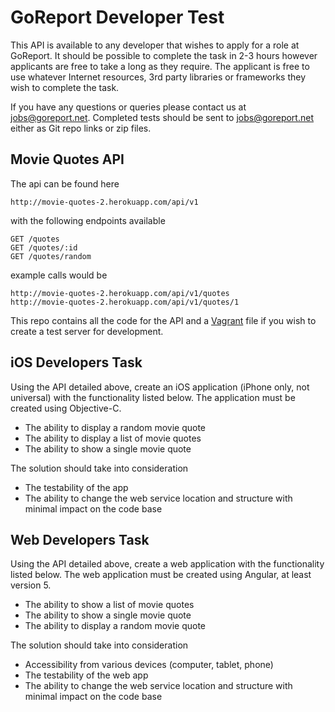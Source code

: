 # GoReport Developer Test

This API is available to any developer that wishes to apply for a role at GoReport.  It should be possible to complete the task in 2-3 hours however applicants are free to take a long as they require.  The applicant is free to use whatever Internet resources, 3rd party libraries or frameworks they wish to complete the task.

If you have any questions or queries please contact us at jobs@goreport.net.  Completed tests should be sent to jobs@goreport.net either as Git repo links or zip files.

## Movie Quotes API

The api can be found here

    http://movie-quotes-2.herokuapp.com/api/v1

with the following endpoints available

    GET /quotes
    GET /quotes/:id
    GET /quotes/random

example calls would be

    http://movie-quotes-2.herokuapp.com/api/v1/quotes
    http://movie-quotes-2.herokuapp.com/api/v1/quotes/1

This repo contains all the code for the API and a [Vagrant](http://www.vagrantup.com/) file if you wish to create a test server for development.

## iOS Developers Task

Using the API detailed above, create an iOS application (iPhone only, not universal) with the functionality listed below. The application must be created using Objective-C.

* The ability to display a random movie quote
* The ability to display a list of movie quotes
* The ability to show a single movie quote

The solution should take into consideration

* The testability of the app
* The ability to change the web service location and structure with minimal impact on the code base

## Web Developers Task

Using the API detailed above, create a web application with the functionality listed below. The web application must be created using Angular, at least version 5.

* The ability to show a list of movie quotes
* The ability to show a single movie quote
* The ability to display a random movie quote

The solution should take into consideration

* Accessibility from various devices (computer, tablet, phone)
* The testability of the web app
* The ability to change the web service location and structure with minimal impact on the code base

